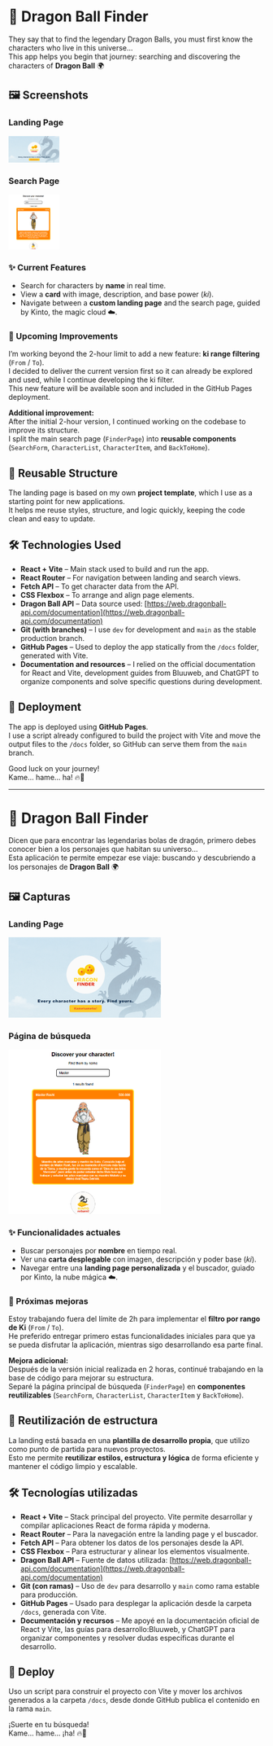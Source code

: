 # 🐉 Dragon Ball Finder

They say that to find the legendary Dragon Balls, you must first know the characters who live in this universe...  
This app helps you begin that journey: searching and discovering the characters of **Dragon Ball** 🌍

## 🖼️ Screenshots

### Landing Page

<img src="./public/landing.png" alt="Landing page" width="100" />

### Search Page

<img src="./public/finder.png" alt="Search page" width="100" />

### ✨ Current Features

- Search for characters by **name** in real time.
- View a **card** with image, description, and base power (_ki_).
- Navigate between a **custom landing page** and the search page, guided by Kinto, the magic cloud ☁️.

### 📌 Upcoming Improvements

I’m working beyond the 2-hour limit to add a new feature: **ki range filtering** (`From` / `To`).  
I decided to deliver the current version first so it can already be explored and used, while I continue developing the ki filter.  
This new feature will be available soon and included in the GitHub Pages deployment.

**Additional improvement:**  
After the initial 2-hour version, I continued working on the codebase to improve its structure.  
I split the main search page (`FinderPage`) into **reusable components** (`SearchForm`, `CharacterList`, `CharacterItem`, and `BackToHome`).

## 🧱 Reusable Structure

The landing page is based on my own **project template**, which I use as a starting point for new applications.  
It helps me reuse styles, structure, and logic quickly, keeping the code clean and easy to update.

## 🛠 Technologies Used

- **React + Vite** – Main stack used to build and run the app.
- **React Router** – For navigation between landing and search views.
- **Fetch API** – To get character data from the API.
- **CSS Flexbox** – To arrange and align page elements.
- **Dragon Ball API** – Data source used: [https://web.dragonball-api.com/documentation](https://web.dragonball-api.com/documentation)
- **Git (with branches)** – I use `dev` for development and `main` as the stable production branch.
- **GitHub Pages** – Used to deploy the app statically from the `/docs` folder, generated with Vite.
- **Documentation and resources** – I relied on the official documentation for React and Vite, development guides from Bluuweb, and ChatGPT to organize components and solve specific questions during development.

## 🚀 Deployment

The app is deployed using **GitHub Pages**.  
I use a script already configured to build the project with Vite and move the output files to the `/docs` folder, so GitHub can serve them from the `main` branch.

Good luck on your journey!  
Kame... hame... ha! 🔥🐉

---

# 🐉 Dragon Ball Finder

Dicen que para encontrar las legendarias bolas de dragón, primero debes conocer bien a los personajes que habitan su universo...  
Esta aplicación te permite empezar ese viaje: buscando y descubriendo a los personajes de **Dragon Ball** 🌍

## 🖼️ Capturas

### Landing Page

<img src="./public/landing.png" alt="Landing page" width="300" />

### Página de búsqueda

<img src="./public/finder.png" alt="Search page" width="300" />

### ✨ Funcionalidades actuales

- Buscar personajes por **nombre** en tiempo real.
- Ver una **carta desplegable** con imagen, descripción y poder base (_ki_).
- Navegar entre una **landing page personalizada** y el buscador, guiado por Kinto, la nube mágica ☁️.

### 📌 Próximas mejoras

Estoy trabajando fuera del límite de 2h para implementar el **filtro por rango de Ki** (`From` / `To`).  
He preferido entregar primero estas funcionalidades iniciales para que ya se pueda disfrutar la aplicación, mientras sigo desarrollando esa parte final.

**Mejora adicional:**  
Después de la versión inicial realizada en 2 horas, continué trabajando en la base de código para mejorar su estructura.  
Separé la página principal de búsqueda (`FinderPage`) en **componentes reutilizables** (`SearchForm`, `CharacterList`, `CharacterItem` y `BackToHome`).

## 🧱 Reutilización de estructura

La landing está basada en una **plantilla de desarrollo propia**, que utilizo como punto de partida para nuevos proyectos.  
Esto me permite **reutilizar estilos, estructura y lógica** de forma eficiente y mantener el código limpio y escalable.

## 🛠 Tecnologías utilizadas

- **React + Vite** – Stack principal del proyecto. Vite permite desarrollar y compilar aplicaciones React de forma rápida y moderna.
- **React Router** – Para la navegación entre la landing page y el buscador.
- **Fetch API** – Para obtener los datos de los personajes desde la API.
- **CSS Flexbox** – Para estructurar y alinear los elementos visualmente.
- **Dragon Ball API** – Fuente de datos utilizada: [https://web.dragonball-api.com/documentation](https://web.dragonball-api.com/documentation)
- **Git (con ramas)** – Uso de `dev` para desarrollo y `main` como rama estable para producción.
- **GitHub Pages** – Usado para desplegar la aplicación desde la carpeta `/docs`, generada con Vite.
- **Documentación y recursos** – Me apoyé en la documentación oficial de React y Vite, las guías para desarrollo:Bluuweb, y ChatGPT para organizar componentes y resolver dudas específicas durante el desarrollo.

## 🚀 Deploy

Uso un script para construir el proyecto con Vite y mover los archivos generados a la carpeta `/docs`, desde donde GitHub publica el contenido en la rama `main`.

¡Suerte en tu búsqueda!  
Kame... hame... ¡ha! 🔥🐉

